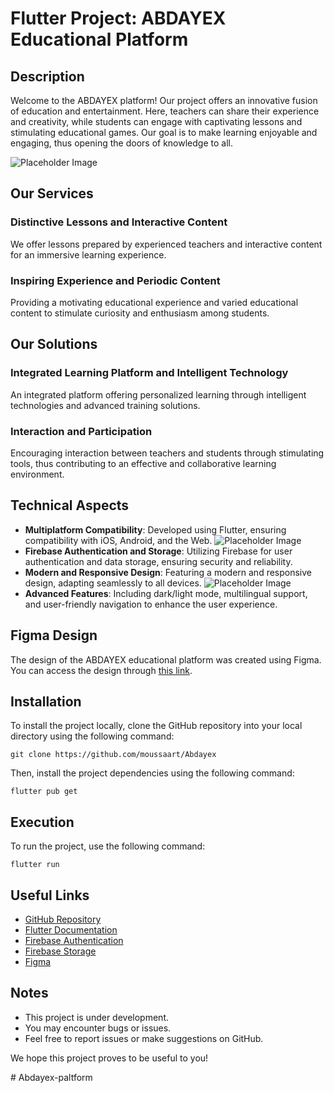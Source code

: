 # Flutter Project: ABDAYEX Educational Platform

## Description

Welcome to the ABDAYEX platform! Our project offers an innovative fusion of education and entertainment. Here, teachers can share their experience and creativity, while students can engage with captivating lessons and stimulating educational games. Our goal is to make learning enjoyable and engaging, thus opening the doors of knowledge to all.

![Placeholder Image](https://github.com/moussaart/Abdayex/blob/main/assets/presentation.png)

## Our Services

### Distinctive Lessons and Interactive Content

We offer lessons prepared by experienced teachers and interactive content for an immersive learning experience.

### Inspiring Experience and Periodic Content

Providing a motivating educational experience and varied educational content to stimulate curiosity and enthusiasm among students.

## Our Solutions

### Integrated Learning Platform and Intelligent Technology

An integrated platform offering personalized learning through intelligent technologies and advanced training solutions.

### Interaction and Participation

Encouraging interaction between teachers and students through stimulating tools, thus contributing to an effective and collaborative learning environment.

## Technical Aspects

- **Multiplatform Compatibility**: Developed using Flutter, ensuring compatibility with iOS, Android, and the Web.
![Placeholder Image](https://github.com/moussaart/Abdayex/blob/main/assets/resp.png)
- **Firebase Authentication and Storage**: Utilizing Firebase for user authentication and data storage, ensuring security and reliability.
- **Modern and Responsive Design**: Featuring a modern and responsive design, adapting seamlessly to all devices.
![Placeholder Image](https://github.com/moussaart/Abdayex/blob/main/assets/dark_light.png)
- **Advanced Features**: Including dark/light mode, multilingual support, and user-friendly navigation to enhance the user experience.

## Figma Design

The design of the ABDAYEX educational platform was created using Figma. You can access the design through [this link](https://www.figma.com/file/sDVCcdCweO2EXodGfeTfYV/IEP?type=design&node-id=72%3A163&mode=dev&t=RbnqSoz6vF4ZU93t-1).

## Installation

To install the project locally, clone the GitHub repository into your local directory using the following command:
```
git clone https://github.com/moussaart/Abdayex
```
Then, install the project dependencies using the following command:
```
flutter pub get
```
## Execution

To run the project, use the following command:

```
flutter run
```
## Useful Links

- [GitHub Repository](https://www.linguee.fr/francais-anglais/traduction/non+valide.html)
- [Flutter Documentation](https://flutter.dev/docs)
- [Firebase Authentication](https://firebase.google.com/docs/auth)
- [Firebase Storage](https://firebase.google.com/docs/storage)
- [Figma](https://www.figma.com/)

## Notes

- This project is under development.
- You may encounter bugs or issues.
- Feel free to report issues or make suggestions on GitHub.

We hope this project proves to be useful to you!

#   A b d a y e x - p a l t f o r m 
 
 
